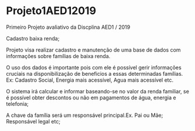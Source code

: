 # Projeto1AED12019
Primeiro Projeto avaliativo da Discplina AED1 / 2019

Cadastro baixa renda;

Projeto visa realizar cadastro e manutenção de uma base de dados com informações sobre famílias de baixa renda.

O uso dos dados é importante pois com ele é possível gerir informações cruciais na disponibilização de beneficios a essas determinadas famílias. Ex: Cadastro Social, Energia mais acessível, Agua mais acessível etc.

O sistema irá calcular e informar baseando-se no valor da renda familiar, se é possível obter descontos ou não em pagamentos de água, energia e telefonia;

A chave da família será um responsável principal.Ex. Pai ou Mãe; Responsável legal etc;
